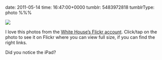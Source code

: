 date: 2011-05-14
time: 16:47:00+0000
tumblr: 5483972818
tumblrType: photo
%%%

![](tumblr_ll72ngOQ2q1qbnvjco1_640.jpg)

I love this photos from the [White House’s Flickr account][WHFA]. Click/tap on the photo to see it on Flickr where you can view full size, if you can find the right links. 

Did you notice the iPad?

[WHFA]: http://www.flickr.com/photos/whitehouse/
